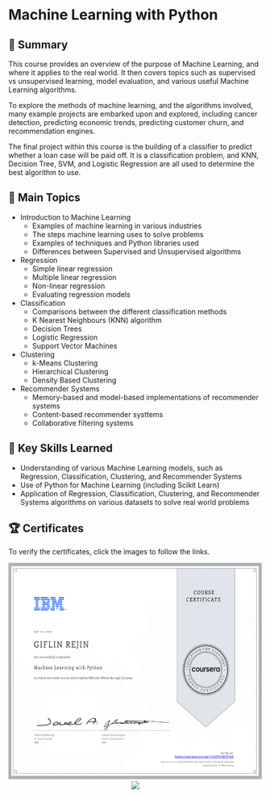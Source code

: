 # Machine Learning with Python

## 📄 Summary 
This course provides an overview of the purpose of Machine Learning, and where it applies to the real world. It then covers topics such as supervised vs unsupervised learning, model evaluation, and various useful Machine Learning algorithms. 

To explore the methods of machine learning, and the algorithms involved, many example projects are embarked upon and explored, including cancer detection, predicting economic trends, predicting customer churn, and recommendation engines. 

The final project within this course is the building of a classifier to predict whether a loan case will be paid off. It is a classification problem, and KNN, Decision Tree, SVM, and Logistic Regression are all used to determine the best algorithm to use.

## 📑 Main Topics 
- Introduction to Machine Learning
  - Examples of machine learning in various industries
  - The steps machine learning uses to solve problems
  - Examples of techniques and Python libraries used 
  - Differences between Supervised and Unsupervised algorithms
- Regression
  - Simple linear regression
  - Multiple linear regression
  - Non-linear regression
  - Evaluating regression models
- Classification
  - Comparisons between the different classification methods
  - K Nearest Neighbours (KNN) algorithm
  - Decision Trees
  - Logistic Regression
  - Support Vector Machines
- Clustering
  - k-Means Clustering
  - Hierarchical Clustering
  - Density Based Clustering
- Recommender Systems
  - Memory-based and model-based implementations of recommender systems
  - Content-based recommender systtems
  - Collaborative filtering systems

## 🔑 Key Skills Learned 
- Understanding of various Machine Learning models, such as Regression, Classification, Clustering, and Recommender Systems
- Use of Python for Machine Learning (including Scikit Learn)
- Application of Regression, Classification, Clustering, and Recommender Systems algorithms on various datasets to solve real world problems

## 🏆 Certificates 
To verify the certificates, click the images to follow the links.

<p align="middle">
  <a href="https://coursera.org/verify/ZLTQSNQ3YJ6Z"><img src="https://github.com/Giflin/IBM-data-science-professional-certificate/blob/master/09.Machine%20Learning%20with%20Python/Coursera%20ZLTQSNQ3YJ6Z%20machine%20learning-1.png" height="430"></a>
  <a href="https://www.credly.com/badges/3c53774b-d7ea-4188-961c-e3d31b4ab954/public_url"><img src="https://user-images.githubusercontent.com/84391594/152701694-4a2b4ac7-9a8a-4dd3-bce9-fcf8143cd009.png" height="430"></a>
</p>
